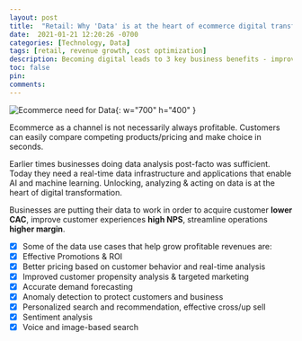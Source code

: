 ```yaml
---
layout: post
title:  "Retail: Why 'Data'​ is at the heart of ecommerce digital transformation?"
date:  2021-01-21 12:20:26 -0700
categories: [Technology, Data]
tags: [retail, revenue growth, cost optimization]
description: Becoming digital leads to 3 key business benefits - improved customer experience, data driven, agile and low cost
toc: false
pin: 
comments: 
---
```


![Ecommerce need for Data](https://ketanhm.github.io/images/retail.jpeg){: w="700" h="400" }

Ecommerce as a channel is not necessarily always profitable. Customers can easily compare competing products/pricing and make choice in seconds. 

Earlier times businesses doing data analysis post-facto was sufficient. Today they need a real-time data infrastructure and applications that enable AI and machine learning. Unlocking, analyzing & acting on data is at the heart of digital transformation. 

Businesses are putting their data to work in order to acquire customer **lower CAC**, improve customer experiences **high NPS**, streamline operations **higher margin**.

- [X] Some of the data use cases that help grow profitable revenues are:
- [X] Effective Promotions & ROI
- [X] Better pricing based on customer behavior and real-time analysis
- [X] Improved customer propensity analysis & targeted marketing
- [X] Accurate demand forecasting
- [X] Anomaly detection to protect customers and business
- [X] Personalized search and recommendation, effective cross/up sell
- [X] Sentiment analysis
- [X] Voice and image-based search
